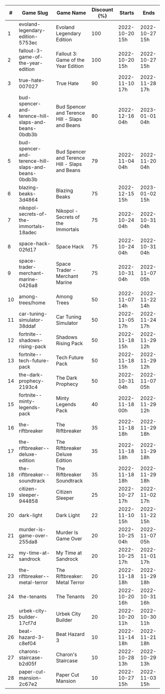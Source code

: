 |#|Game Slug|Game Name|Discount (%)|Starts|Ends|
|---|---|---|---|---|---|
|1|evoland-legendary-edition-5753ec|Evoland Legendary Edition|100|2022-10-20 15h|2022-10-27 15h|
|2|fallout-3-game-of-the-year-edition|Fallout 3: Game of the Year Edition|100|2022-10-20 15h|2022-10-27 15h|
|3|true-hate-007027|True Hate|90|2022-11-10 17h|2022-11-28 17h|
|4|bud-spencer-and-terence-hill-slaps-and-beans-0bdb3b|Bud Spencer and Terence Hill - Slaps and Beans|80|2022-12-16 04h|2023-01-01 04h|
|5|bud-spencer-and-terence-hill-slaps-and-beans-0bdb3b|Bud Spencer and Terence Hill - Slaps and Beans|79|2022-11-04 04h|2022-11-20 04h|
|6|blazing-beaks-3d4864|Blazing Beaks|75|2022-12-15 15h|2023-01-02 15h|
|7|nikopol-secrets-of-the-immortals-18adec|Nikopol - Secrets of the Immortals|75|2022-10-24 04h|2022-10-31 04h|
|8|space-hack-02fd17|Space Hack|75|2022-10-24 04h|2022-10-31 04h|
|9|space-trader-merchant-marine-0426a8|Space Trader - Merchant Marine|75|2022-10-31 04h|2022-11-07 05h|
|10|among-trees/home|Among Trees|50|2022-11-07 14h|2022-11-22 14h|
|11|car-tuning-simulator-38ddaf|Car Tuning Simulator|50|2022-11-05 17h|2022-11-24 17h|
|12|fortnite--shadows-rising-pack|Shadows Rising Pack|50|2022-11-18 15h|2022-11-29 12h|
|13|fortnite--tech-future-pack|Tech Future Pack|50|2022-11-18 15h|2022-11-29 12h|
|14|the-dark-prophecy-2193c4|The Dark Prophecy|50|2022-10-31 04h|2022-11-07 05h|
|15|fortnite--minty-legends-pack|Minty Legends Pack|40|2022-11-18 00h|2022-11-29 12h|
|16|the-riftbreaker|The Riftbreaker|35|2022-11-18 18h|2022-11-29 18h|
|17|the-riftbreaker--deluxe-edition|The Riftbreaker Deluxe Edition|35|2022-11-18 18h|2022-11-29 18h|
|18|the-riftbreaker--soundtrack|The Riftbreaker Soundtrack|35|2022-11-18 18h|2022-11-29 18h|
|19|citizen-sleeper-944858|Citizen Sleeper|25|2022-10-27 17h|2022-11-02 17h|
|20|dark-light|Dark Light|22|2022-11-10 15h|2022-11-22 15h|
|21|murder-is-game-over-255da8|Murder Is Game Over|20|2022-10-25 04h|2022-11-07 05h|
|22|my-time-at-sandrock|My Time at Sandrock|20|2022-10-25 17h|2022-11-01 17h|
|23|the-riftbreaker--metal-terror|The Riftbreaker: Metal Terror|20|2022-11-18 18h|2022-11-29 18h|
|24|the-tenants|The Tenants|20|2022-10-20 16h|2022-10-31 16h|
|25|urbek-city-builder-17cf7d|Urbek City Builder|20|2022-10-20 11h|2022-10-30 11h|
|26|beat-hazard-3-c8ef04|Beat Hazard 3|10|2022-11-14 18h|2022-11-21 18h|
|27|charons-staircase-b2d05f|Charon's Staircase|10|2022-10-28 13h|2022-10-29 13h|
|28|paper-cut-mansion-2c67e2|Paper Cut Mansion|10|2022-10-27 15h|2022-11-03 15h|

